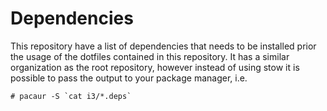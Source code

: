 # Dependencies

This repository have a list of dependencies that needs to be installed prior
the usage of the dotfiles contained in this repository. It has a similar
organization as the root repository, however instead of using stow it is
possible to pass the output to your package manager, i.e.

    # pacaur -S `cat i3/*.deps`
